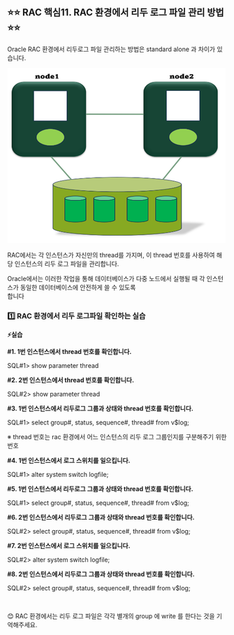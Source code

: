 ## ⭐⭐ RAC 핵심11. RAC 환경에서 리두 로그 파일 관리 방법 ⭐⭐

Oracle RAC 환경에서 리두로그 파일 관리하는 방법은 standard alone 과 차이가 있습니다.

<img src="https://github.com/oracleyu01/rac_class/blob/main/%EB%A1%9C%EA%B7%B8%ED%8C%8C%EC%9D%BC.png" width="500" height="400">

RAC에서는 각 인스턴스가 자신만의 thread를 가지며, 이 thread 번호를 사용하여 해당 인스턴스의  리두 로그 파일을 관리합니다.   
 
Oracle에서는 이러한 작업을 통해 데이터베이스가 다중 노드에서 실행될 때 각 인스턴스가 동일한 데이터베이스에 안전하게 쓸 수 있도록  
합니다

### 1️⃣ RAC 환경에서 리두 로그파일 확인하는 실습

**⚡실습** 

**#1. 1번 인스턴스에서 thread 번호를 확인합니다.**

SQL#1> show  parameter  thread
&nbsp;

**#2. 2번 인스턴스에서 thread 번호를 확인합니다.**

SQL#2> show parameter  thread
&nbsp;

**#3. 1번 인스턴스에서 리두로그 그룹과 상태와 thread 번호를 확인합니다.**

SQL#1> select  group#, status, sequence#, thread# from v$log;
&nbsp;

※ thread 번호는 rac 환경에서 어느 인스턴스의 리두 로그 그룹인지를 구분해주기 위한 번호 
&nbsp;

**#4. 1번 인스턴스에서 로그 스위치를 일으킵니다.**

SQL#1> alter  system  switch  logfile; 
&nbsp;

**#5. 1번 인스턴스에서 리두로그 그룹과 상태와 thread 번호를 확인합니다.**

SQL#1> select  group#, status, sequence#, thread# from v$log;
&nbsp;

**#6. 2번 인스턴스에서 리두로그 그룹과 상태와 thread 번호를 확인합니다.**

SQL#2> select group#, status, sequence#, thread# from v$log;
&nbsp;

**#7. 2번 인스턴스에서 로그 스위치를 일으킵니다.**

SQL#2> alter  system  switch  logfile;
&nbsp;

**#8. 2번 인스턴스에서 리두로그 그룹과 상태와 thread 번호를 확인합니다.**

SQL#2> select group#, status, sequence#, thread# from v$log;

 &nbsp;
  &nbsp;
  &nbsp;
  &nbsp;
  
😊 RAC 환경에서는 리두 로그 파일은 각각 별개의 group 에 write 를 한다는 것을 기억해주세요.


